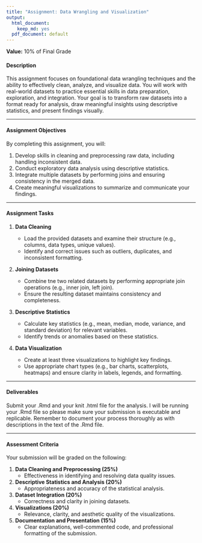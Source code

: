 ```yaml
---
title: "Assignment: Data Wrangling and Visualization"
output:
  html_document:
    keep_md: yes
  pdf_document: default
---
```


**Value:** 10% of Final Grade  

#### **Description**  
This assignment focuses on foundational data wrangling techniques and the ability to effectively clean, analyze, and visualize data. You will work with real-world datasets to practice essential skills in data preparation, exploration, and integration. Your goal is to transform raw datasets into a format ready for analysis, draw meaningful insights using descriptive statistics, and present findings visually.

---

#### **Assignment Objectives**  
By completing this assignment, you will:  
1. Develop skills in cleaning and preprocessing raw data, including handling inconsistent data.  
2. Conduct exploratory data analysis using descriptive statistics.  
3. Integrate multiple datasets by performing joins and ensuring consistency in the merged data.  
4. Create meaningful visualizations to summarize and communicate your findings.  

---

#### **Assignment Tasks**  
1. **Data Cleaning**  
   - Load the provided datasets and examine their structure (e.g., columns, data types, unique values).  
   - Identify and correct issues such as outliers, duplicates, and inconsistent formatting.  

2. **Joining Datasets**  
   - Combine tne two related datasets by performing appropriate join operations (e.g., inner join, left join).  
   - Ensure the resulting dataset maintains consistency and completeness. 

3. **Descriptive Statistics**  
   - Calculate key statistics (e.g., mean, median, mode, variance, and standard deviation) for relevant variables.  
   - Identify trends or anomalies based on these statistics.  

4. **Data Visualization**  
   - Create at least three visualizations to highlight key findings.  
   - Use appropriate chart types (e.g., bar charts, scatterplots, heatmaps) and ensure clarity in labels, legends, and formatting.  

---

#### **Deliverables**  

Submit your .Rmd and your knit .html file for the analysis. I will be running your .Rmd file so please make sure your submission is executable and replicable. Remember to document your process thoroughly as with descriptions in the text of the .Rmd file. 

---

#### **Assessment Criteria**  

Your submission will be graded on the following:  
1. **Data Cleaning and Preprocessing (25%)**  
   - Effectiveness in identifying and resolving data quality issues.  
2. **Descriptive Statistics and Analysis (20%)**  
   - Appropriateness and accuracy of the statistical analysis.  
4. **Dataset Integration (20%)**  
   - Correctness and clarity in joining datasets.  
5. **Visualizations (20%)**  
   - Relevance, clarity, and aesthetic quality of the visualizations.  
6. **Documentation and Presentation (15%)**  
   - Clear explanations, well-commented code, and professional formatting of the submission.  

